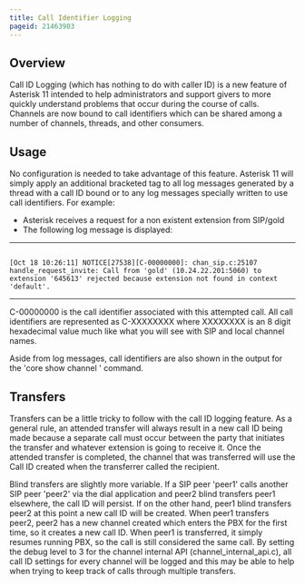 ```yaml
---
title: Call Identifier Logging
pageid: 21463903
---
```


Overview
--------


Call ID Logging (which has nothing to do with caller ID) is a new feature of Asterisk 11 intended to help administrators and support givers to more quickly understand problems that occur during the course of calls. Channels are now bound to call identifiers which can be shared among a number of channels, threads, and other consumers.


Usage
-----


No configuration is needed to take advantage of this feature. Asterisk 11 will simply apply an additional bracketed tag to all log messages generated by a thread with a call ID bound or to any log messages specially written to use call identifiers. For example:


* Asterisk receives a request for a non existent extension from SIP/gold
* The following log message is displayed:



---

  
  


```

[Oct 18 10:26:11] NOTICE[27538][C-00000000]: chan_sip.c:25107 handle_request_invite: Call from 'gold' (10.24.22.201:5060) to extension '645613' rejected because extension not found in context 'default'.

```



---


C-00000000 is the call identifier associated with this attempted call. All call identifiers are represented as C-XXXXXXXX where XXXXXXXX is an 8 digit hexadecimal value much like what you will see with SIP and local channel names.


Aside from log messages, call identifiers are also shown in the output for the 'core show channel <channel name>' command.


Transfers
---------


Transfers can be a little tricky to follow with the call ID logging feature. As a general rule, an attended transfer will always result in a new call ID being made because a separate call must occur between the party that initiates the transfer and whatever extension is going to receive it. Once the attended transfer is completed, the channel that was transferred will use the Call ID created when the transferrer called the recipient.


Blind transfers are slightly more variable. If a SIP peer 'peer1' calls another SIP peer 'peer2' via the dial application and peer2 blind transfers peer1 elsewhere, the call ID will persist. If on the other hand, peer1 blind transfers peer2 at this point a new call ID will be created. When peer1 transfers peer2, peer2 has a new channel created which enters the PBX for the first time, so it creates a new call ID. When peer1 is transferred, it simply resumes running PBX, so the call is still considered the same call. By setting the debug level to 3 for the channel internal API (channel\_internal\_api.c), all call ID settings for every channel will be logged and this may be able to help when trying to keep track of calls through multiple transfers.

